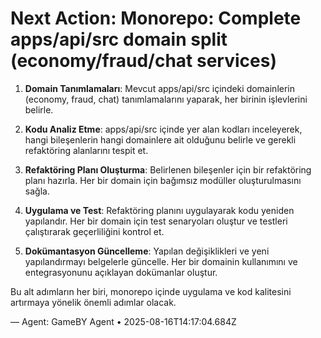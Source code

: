 # Next Action: Monorepo: Complete apps/api/src domain split (economy/fraud/chat services)

1. **Domain Tanımlamaları**: Mevcut apps/api/src içindeki domainlerin (economy, fraud, chat) tanımlamalarını yaparak, her birinin işlevlerini belirle.

2. **Kodu Analiz Etme**: apps/api/src içinde yer alan kodları inceleyerek, hangi bileşenlerin hangi domainlere ait olduğunu belirle ve gerekli refaktöring alanlarını tespit et.

3. **Refaktöring Planı Oluşturma**: Belirlenen bileşenler için bir refaktöring planı hazırla. Her bir domain için bağımsız modüller oluşturulmasını sağla.

4. **Uygulama ve Test**: Refaktöring planını uygulayarak kodu yeniden yapılandır. Her bir domain için test senaryoları oluştur ve testleri çalıştırarak geçerliliğini kontrol et.

5. **Dokümantasyon Güncelleme**: Yapılan değişiklikleri ve yeni yapılandırmayı belgelerle güncelle. Her bir domainin kullanımını ve entegrasyonunu açıklayan dokümanlar oluştur. 

Bu alt adımların her biri, monorepo içinde uygulama ve kod kalitesini artırmaya yönelik önemli adımlar olacak.

— Agent: GameBY Agent • 2025-08-16T14:17:04.684Z
